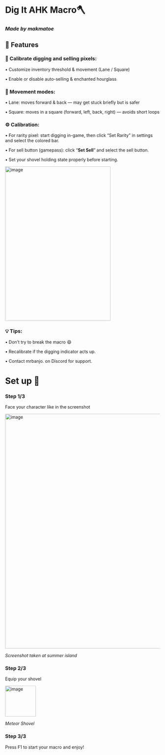 # Dig It AHK Macro🪓
### _Made by makmatoe_
## 🚀 Features

### 🔧 Calibrate digging and selling pixels:
• Customize inventory threshold & movement (Lane / Square)

• Enable or disable auto-selling & enchanted hourglass

### 🚶 Movement modes:
• Lane: moves forward & back — may get stuck briefly but is safer

• Square: moves in a square (forward, left, back, right) — avoids short loops

### ⚙️ Calibration:
• For rarity pixel: start digging in-game, then click “Set Rarity” in settings and select the colored bar.

• For sell button (gamepass): click “**Set Sell**” and select the sell button.

• Set your shovel holding state properly before starting.

<img width="343" height="502" alt="image" src="https://github.com/user-attachments/assets/bafdc657-d4f8-4d20-9b30-40f434737326" />


### 💡 Tips:
• Don’t try to break the macro 😄

• Recalibrate if the digging indicator acts up.

• Contact mrbanjo. on Discord for support.

# Set up 🤝

### Step 1/3

Face your character like in the screenshot

<img width="1012" height="763" alt="image" src="https://github.com/user-attachments/assets/738c4c96-0a2b-40ec-8b5b-dd686a7bcf82" />


_Screenshot taken at summer island_

### Step 2/3

Equip your shovel

<img width="100" height="100" alt="image" src="https://github.com/user-attachments/assets/4b6df8b1-eb1b-40d7-a089-80f4a6b58ffc" />

_Meteor Shovel_

### Step 3/3

Press F1 to start your macro and enjoy!
